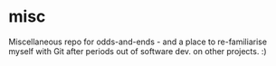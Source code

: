 # misc
Miscellaneous repo for odds-and-ends - and a place to re-familiarise myself with Git after periods out of software dev. on other projects. :)
